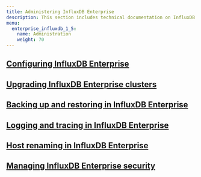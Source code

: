 ```yaml
---
title: Administering InfluxDB Enterprise
description: This section includes technical documentation on InfluxDB Enterprise administration, including backup and restore, configuration, logs, security, and upgrading.
menu:
  enterprise_influxdb_1_5:
    name: Administration
    weight: 70
---
```


## [Configuring InfluxDB Enterprise](/enterprise_influxdb/v1.5/administration/configuration/)

## [Upgrading InfluxDB Enterprise clusters](/enterprise_influxdb/v1.5/administration/upgrading/)

## [Backing up and restoring in InfluxDB Enterprise](/enterprise_influxdb/v1.5/administration/backup-and-restore/)

## [Logging and tracing in InfluxDB Enterprise](/enterprise_influxdb/v1.5/administration/logs/)

## [Host renaming in InfluxDB Enterprise](/enterprise_influxdb/v1.5/administration/renaming/)

## [Managing InfluxDB Enterprise security](/enterprise_influxdb/v1.5/administration/security/)
